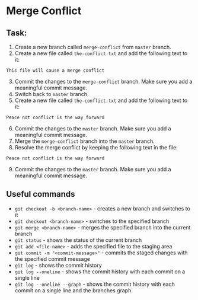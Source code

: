 # Merge Conflict

## Task:

1. Create a new branch called `merge-conflict` from `master` branch.
2. Create a new file called `the-conflict.txt` and add the following text to it:
```
This file will cause a merge conflict
```
3. Commit the changes to the `merge-conflict` branch. Make sure you add a meaningful commit message.
4. Switch back to `master` branch.
5. Create a new file called `the-conflict.txt` and add the following text to it:
```
Peace not conflict is the way forward
```
6. Commit the changes to the `master` branch. Make sure you add a meaningful commit message.
7. Merge the `merge-conflict` branch into the `master` branch.
8. Resolve the merge conflict by keeping the following text in the file:
```
Peace not conflict is the way forward
```
9. Commit the changes to the `master` branch. Make sure you add a meaningful commit message.

## Useful commands

- `git checkout -b <branch-name>` - creates a new branch and switches to it
- `git checkout <branch-name>` - switches to the specified branch
- `git merge <branch-name>` - merges the specified branch into the current branch
- `git status` - shows the status of the current branch
- `git add <file-name>` - adds the specified file to the staging area
- `git commit -m "<commit-message>"` - commits the staged changes with the specified commit message
- `git log` - shows the commit history
- `git log --oneline` - shows the commit history with each commit on a single line
- `git log --oneline --graph` - shows the commit history with each commit on a single line and the branches graph


